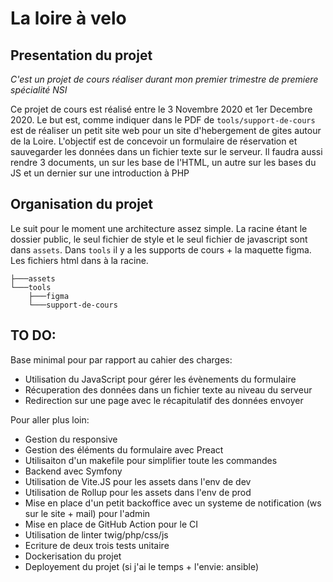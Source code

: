 # La loire à velo

## Presentation du projet

*C'est un projet de cours réaliser durant mon premier trimestre de premiere spécialité NSI*

Ce projet de cours est réalisé entre le 3 Novembre 2020 et 1er Decembre 2020. Le but est, comme indiquer dans le PDF de ``tools/support-de-cours`` est de réaliser un petit site web pour un site d'hebergement de gites autour de la Loire. L'objectif est de concevoir un formulaire de réservation et sauvegarder les données dans un fichier texte sur le serveur. Il faudra aussi rendre 3 documents, un sur les base de l'HTML, un autre sur les bases du JS et un dernier sur une introduction à PHP

## Organisation du projet

Le suit pour le moment une architecture assez simple. La racine étant le dossier public, le seul fichier de style et le seul fichier de javascript sont dans ``assets``. Dans ``tools`` il y a les supports de cours + la maquette figma. Les fichiers html dans à la racine.
```
├───assets
└───tools
    ├───figma
    └───support-de-cours
```

## TO DO:

Base minimal pour par rapport au cahier des charges: 

- Utilisation du JavaScript pour gérer les évènements du formulaire 
- Récuperation des données dans un fichier texte au niveau du serveur
- Redirection sur une page avec le récapitulatif des données envoyer

Pour aller plus loin:

- Gestion du responsive
- Gestion des éléments du formulaire avec Preact
- Utilisaiton d'un makefile pour simplifier toute les commandes
- Backend avec Symfony
- Utilisation de Vite.JS pour les assets dans l'env de dev
- Utilisation de Rollup pour les assets dans l'env de prod
- Mise en place d'un petit backoffice avec un systeme de notification (ws sur le site + mail) pour l'admin
- Mise en place de GitHub Action pour le CI
- Utilisation de linter twig/php/css/js
- Ecriture de deux trois tests unitaire
- Dockerisation du projet
- Deployement du projet (si j'ai le temps + l'envie: ansible)

